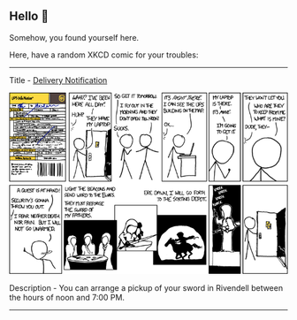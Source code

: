 ## Hello 👀

Somehow, you found yourself here.

Here, have a random XKCD comic for your troubles:

-----------------------------------

Title - [Delivery Notification](https://xkcd.com/921)

![Delivery Notification](./random_comic.png)

Description - You can arrange a pickup of your sword in Rivendell between the hours of noon and 7:00 PM.

-----------------------------------